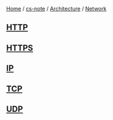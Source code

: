 [Home](https://mengxianbin.github.io) /
[cs-note](https://mengxianbin.github.io/cs-note/content) /
[Architecture](https://mengxianbin.github.io/cs-note/content/Architecture) /
[Network](https://mengxianbin.github.io/cs-note/content/Architecture/Network)

## [HTTP](https://mengxianbin.github.io/cs-note/content/Architecture/Network/HTTP)

## [HTTPS](https://mengxianbin.github.io/cs-note/content/Architecture/Network/HTTPS)

## [IP](https://mengxianbin.github.io/cs-note/content/Architecture/Network/IP)

## [TCP](https://mengxianbin.github.io/cs-note/content/Architecture/Network/TCP)

## [UDP](https://mengxianbin.github.io/cs-note/content/Architecture/Network/UDP)
